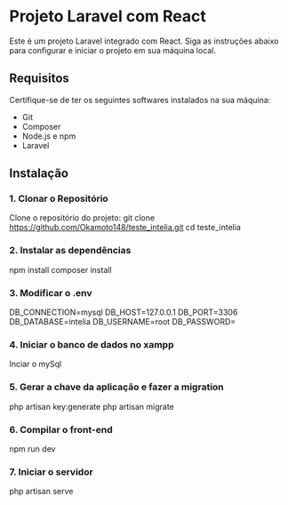 # Projeto Laravel com React

Este é um projeto Laravel integrado com React. Siga as instruções abaixo para configurar e iniciar o projeto em sua máquina local.

## Requisitos

Certifique-se de ter os seguintes softwares instalados na sua máquina:
- Git
- Composer
- Node.js e npm
- Laravel

## Instalação

### 1. Clonar o Repositório

Clone o repositório do projeto:
git clone https://github.com/Okamoto148/teste_intelia.git
cd teste_intelia

### 2. Instalar as dependências
npm install
composer install

### 3. Modificar o .env 
DB_CONNECTION=mysql
DB_HOST=127.0.0.1
DB_PORT=3306
DB_DATABASE=intelia
DB_USERNAME=root
DB_PASSWORD=

### 4. Iniciar o banco de dados no xampp 
Inciar o mySql

### 5. Gerar a chave da aplicação e fazer a migration
php artisan key:generate
php artisan migrate

### 6. Compilar o front-end
npm run dev

### 7. Iniciar o servidor
php artisan serve


